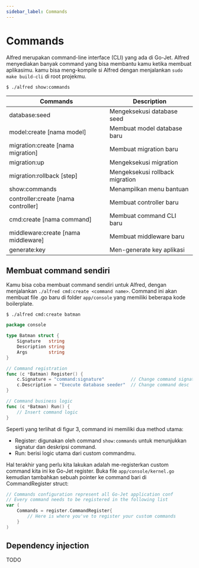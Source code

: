 ```yaml
---
sidebar_label: Commands
---
```

# Commands
Alfred merupakan command-line interface (CLI) yang ada di Go-Jet. Alfred menyediakan banyak command yang bisa membantu kamu ketika membuat aplikasimu. kamu bisa meng-kompile si Alfred dengan menjalankan 
`sudo make build-cli` di root projekmu.
```
$ ./alfred show:commands
```

| Commands                  | Description                            |
| ------------------------- | -------------------------------------- |
| database:seed             | Mengeksekusi database seed             |
| model:create [nama model] | Membuat model database baru            |
| migration:create [nama migration] | Membuat migration baru |
| migration:up | Mengeksekusi migration |
| migration:rollback [step] | Mengeksekusi rollback migration |
| show:commands | Menampilkan menu bantuan |
| controller:create [nama controller] | Membuat controller baru |
| cmd:create [nama command] | Membuat command CLI baru |
| middleware:create [nama middleware] | Membuat middleware baru |
| generate:key | Men-generate key aplikasi |

## Membuat command sendiri
Kamu bisa coba membuat command sendiri untuk Alfred, dengan menjalankan `./alfred cmd:create <command name>`.
Command ini akan membuat file .go baru di folder `app/console` yang memiliki beberapa kode boilerplate.

```
$ ./alfred cmd:create batman
```
```go title="custom command baru"
package console

type Batman struct {
    Signature   string
    Description string
    Args        string
}

// Command registration
func (c *Batman) Register() {
    c.Signature = "command:signature"          // Change command signature
    c.Description = "Execute database seeder"  // Change command desc
}

// Command business logic
func (c *Batman) Run() {
    // Insert command logic
}
```
Seperti yang terlihat di figur 3, command ini memiliki dua method utama:
* Register: digunakan oleh command `show:commands` untuk menunjukkan signatur dan deskripsi command.
* Run: berisi logic utama dari custom commandmu.

Hal terakhir yang perlu kita lakukan adalah me-registerkan custom command kita ini ke Go-Jet register.
Buka file `app/console/kernel.go` kemudian tambahkan sebuah pointer ke command bari di CommandRegister struct:

```go title="Struktur register command"
// Commands configuration represent all Go-Jet application conf
// Every command needs to be registered in the following list
var (
    Commands = register.CommandRegister{
        // Here is where you've to register your custom commands
    }
)
```

## Dependency injection
TODO


